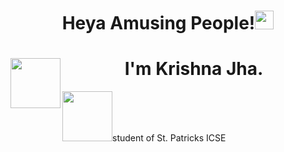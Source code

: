 
<h1 align = "center">Heya Amusing People!<img src="https://media.giphy.com/media/iMMfCfD9TLuCY/giphy.gif" width="30px"></h1>
<h1 align="center">I'm Krishna Jha.<img align="left" src="https://media.giphy.com/media/p4NLw3I4U0idi/giphy.gif" width="80px">
</h1>
<p><img src="https://media.giphy.com/media/fhAwk4DnqNgw8/giphy.gif" width="80px">student of St. Patricks ICSE</p>

